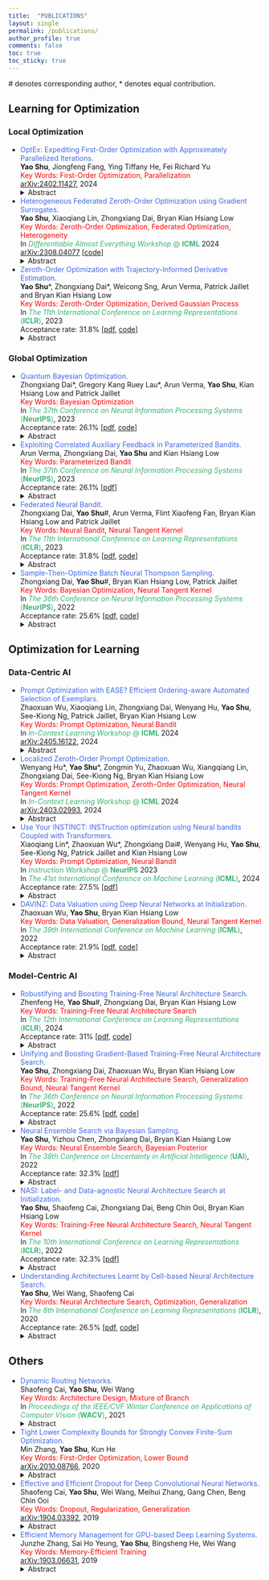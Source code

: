 ```yaml
---
title:  "PUBLICATIONS"
layout: single
permalink: /publications/
author_profile: true
comments: false
toc: true
toc_sticky: true
---
```


<!-- ## Accepted Papers -->
\# denotes corresponding author, * denotes equal contribution. 

## Learning for Optimization
### Local Optimization
- <span style="color: royalblue">OptEx: Expediting First-Order Optimization with Approximately Parallelized Iterations.</span>  
    **Yao Shu**, Jiongfeng Fang, Ying Tiffany He, Fei Richard Yu  
    <span style="color: Red">Key Words: First-Order Optimization, Parallelization</span>    
    [arXiv:2402.11427](https://arxiv.org/abs/2402.11427), 2024  
    <details>
        <summary>Abstract</summary>
        First-order optimization (FOO) algorithms are pivotal in numerous computational domains such as machine learning and signal denoising. However, their application to complex tasks like neural network training often entails significant inefficiencies due to the need for many sequential iterations for convergence. In response, we introduce first-order optimization expedited with approximately parallelized iterations (OptEx), the first framework that enhances the efficiency of FOO by leveraging parallel computing to mitigate its iterative bottleneck. OptEx employs kernelized gradient estimation to make use of gradient history for future gradient prediction, enabling parallelization of iterations -- a strategy once considered impractical because of the inherent iterative dependency in FOO. We provide theoretical guarantees for the reliability of our kernelized gradient estimation and the iteration complexity of SGD-based OptEx, confirming that estimation errors diminish to zero as historical gradients accumulate and that SGD-based OptEx enjoys an effective acceleration rate of $\Theta(\sqrt{N})$ over standard SGD given parallelism of N. We also use extensive empirical studies, including synthetic functions, reinforcement learning tasks, and neural network training across various datasets, to underscore the substantial efficiency improvements achieved by OptEx.
    </details>  
- <span style="color: royalblue">Heterogeneous Federated Zeroth-Order Optimization using Gradient Surrogates.</span>  
    **Yao Shu**, Xiaoqiang Lin, Zhongxiang Dai, Bryan Kian Hsiang Low  
    <span style="color: Red">Key Words: Zeroth-Order Optimization, Federated Optimization, Heterogeneity</span>  
    In <span style="color: MediumSeaGreen">*Differentiable Almost Everything Workshop* @ **ICML**</span> 2024  
    [arXiv:2308.04077](https://arxiv.org/abs/2308.04077) [[code](https://github.com/shuyao95/FZooS)]  
    <details>
        <summary>Abstract</summary>
        Federated optimization, an emerging paradigm that finds wide applications, e.g., federated learning, enables multiple clients (e.g., edge devices) to collaboratively optimize a global function by sharing their local gradients. However, the gradient information is not available in many applications, giving rise to the paradigm of federated zeroth-order optimization (ZOO). Existing federated ZOO algorithms typically suffer from the limitations of query and communication round inefficiency, which can be attributed to (a) their reliance on a substantial number of function queries for gradient estimation and (b) the significant disparity between their realized local updates and the intended global updates caused by client heterogeneity. To this end, we (a) introduce trajectory-informed gradient surrogates which are capable of using the history of function queries during optimization for accurate and query-efficient gradient estimation, and (b) develop the technique of adaptive gradient correction using these surrogates to mitigate the aforementioned disparity. With these, we propose the federated zeroth-order optimization using gradient surrogates (FZooS) algorithm for query- and communication round-efficient heterogeneous federated ZOO, which is supported by our theoretical analyses and extensive experiments.
    </details>  
- <span style="color: royalblue">Zeroth-Order Optimization with Trajectory-Informed Derivative Estimation.</span>  
    **Yao Shu**\*, Zhongxiang Dai\*, Weicong Sng, Arun Verma, Patrick Jaillet and Bryan Kian Hsiang Low  
    <span style="color: Red">Key Words: Zeroth-Order Optimization, Derived Gaussian Process</span>  
    In <span style="color: MediumSeaGreen">*The 11th International Conference on Learning Representations* (**ICLR**)</span>, 2023  
    Acceptance rate: 31.8% [[pdf](https://openreview.net/pdf?id=n1bLgxHW6jW), [code](https://github.com/shuyao95/ZoRD)]  
    <details>
        <summary>Abstract</summary>
        Zeroth-order (ZO) optimization, in which the derivative is unavailable, has recently succeeded in many important machine learning applications. Existing algorithms rely on finite difference (FD) methods for derivative estimation and gradient descent (GD)-based approaches for optimization. However, these algorithms suffer from query inefficiency because additional function queries are required for derivative estimation in their every GD update, which typically hinders their deployment in applications where every function query is expensive. To this end, we propose a trajectory-informed derivative estimation method which only uses the optimization trajectory (i.e., the history of function queries during optimization) and hence eliminates the need for additional function queries to estimate a derivative. Moreover, based on our derivative estimation, we propose the technique of dynamic virtual updates, which allows us to reliably perform multiple steps of GD updates without reapplying derivative estimation. Based on these two contributions, we introduce the zeroth-order optimization with trajectory-informed derivative estimation (ZoRD) algorithm for query-efficient ZO optimization. We theoretically demonstrate that our trajectory-informed derivative estimation and our ZoRD algorithm improve over existing approaches, which is then supported by our real-world experiments such as black-box adversarial attack, non-differentiable metric optimization and derivative-free reinforcement learning.
    </details>  

### Global Optimization
- <span style="color: royalblue">Quantum Bayesian Optimization.</span>  
    Zhongxiang Dai\*, Gregory Kang Ruey Lau\*, Arun Verma, **Yao Shu**, Kian Hsiang Low and Patrick Jaillet  
    <span style="color: Red">Key Words: Bayesian Optimization</span>  
    In <span style="color: MediumSeaGreen">*The 37th Conference on Neural Information Processing Systems* (**NeurIPS**)</span>, 2023  
    Acceptance rate: 26.1% [[pdf](https://openreview.net/pdf?id=Y44NurSDjq), [code](https://github.com/daizhongxiang/Quantum_Bayesian_Optimization)]  
    <details>
        <summary>Abstract</summary>
        Kernelized bandits, also known as Bayesian optimization (BO), has been a prevalent method for optimizing complicated black-box reward functions. Various BO algorithms have been theoretically shown to enjoy upper bounds on their cumulative regret which are sub-linear in the number $T$ of iterations, and a regret lower bound of $\Omega(\sqrt{T})$ has been derived which represents the unavoidable regrets for any classical BO algorithm. Recent works on quantum bandits have shown that with the aid of quantum computing, it is possible to achieve tighter regret upper bounds better than their corresponding classical lower bounds. However, these works are restricted to either multi-armed or linear bandits, and are hence not able to solve sophisticated real-world problems with non-linear reward functions. To this end, we introduce the quantum-Gaussian process-upper confidence bound (Q-GP-UCB) algorithm. To the best of our knowledge, our Q-GP-UCB is the first BO algorithm able to achieve a regret upper bound of $O(\text{ploy}\log T)$, which is significantly smaller than its regret lower bound of $\Omega(\sqrt{T})$ in the classical setting. Moreover, thanks to our novel analysis of the confidence ellipsoid, our Q-GP-UCB with the linear kernel achieves a smaller regret than the quantum linear UCB algorithm from the previous work. We use simulations to verify that the theoretical quantum speedup achieved by our Q-GP-UCB is also potentially relevant in practice.
    </details> 
- <span style="color: royalblue">Exploiting Correlated Auxiliary Feedback in Parameterized Bandits.</span>  
    Arun Verma, Zhongxiang Dai, **Yao Shu** and Kian Hsiang Low  
    <span style="color: Red">Key Words: Parameterized Bandit</span>  
    In <span style="color: MediumSeaGreen">*The 37th Conference on Neural Information Processing Systems* (**NeurIPS**)</span>, 2023  
    Acceptance rate: 26.1% [[pdf](https://openreview.net/pdf?id=vM5VnNQ4n7)]  
    <details>
        <summary>Abstract</summary>
        We study a novel variant of the parameterized bandits problem in which the learner can observe auxiliary feedback that is correlated with the observed reward. The auxiliary feedback is readily available in many real-life applications, e.g., an online platform that wants to recommend the best-rated services to its users can observe the user's rating of service (rewards) and collect additional information like service delivery time (auxiliary feedback). We first develop a method that exploits auxiliary feedback to build a reward estimator with tight confidence bounds, leading to a smaller regret. We then characterize the regret reduction in terms of the correlation coefficient between reward and auxiliary feedback. Experimental results in different settings also verify the performance gain achieved by our proposed method.
    </details> 
- <span style="color: royalblue">Federated Neural Bandit.</span>  
    Zhongxiang Dai, **Yao Shu**#, Arun Verma, Flint Xiaofeng Fan, Bryan Kian Hsiang Low and Patrick Jaillet  
    <span style="color: Red">Key Words: Neural Bandit, Neural Tangent Kernel</span>  
    In <span style="color: MediumSeaGreen">*The 11th International Conference on Learning Representations* (**ICLR**)</span>, 2023  
    Acceptance rate: 31.8% [[pdf](https://openreview.net/pdf?id=38m4h8HcNRL), [code](https://github.com/daizhongxiang/Federated-Neural-Bandits)]  
    <details>
        <summary>Abstract</summary>
        Recent works on neural contextual bandits have achieved compelling performances due to their ability to leverage the strong representation power of neural networks (NNs) for reward prediction. Many applications of contextual bandits involve multiple agents who collaborate without sharing raw observations, thus giving rise to the setting of federated contextual bandits. Existing works on federated contextual bandits rely on linear or kernelized bandits, which may fall short when modeling complex real-world reward functions. So, this paper introduces the federated neural-upper confidence bound (FN-UCB) algorithm. To better exploit the federated setting, FN-UCB adopts a weighted combination of two UCBs: UCB^a allows every agent to additionally use the observations from the other agents to accelerate exploration (without sharing raw observations), while UCB^b uses an NN with aggregated parameters for reward prediction in a similar way to federated averaging for supervised learning. Notably, the weight between the two UCBs required by our theoretical analysis is amenable to an interesting interpretation, which emphasizes UCB^a initially for accelerated exploration and relies more on UCB^b later after enough observations have been collected to train the NNs for accurate reward prediction (i.e., reliable exploitation). We prove sub-linear upper bounds on both the cumulative regret and the number of communication rounds of FN-UCB, and empirically demonstrate its competitive performance.
    </details>  
- <span style="color: royalblue">Sample-Then-Optimize Batch Neural Thompson Sampling.</span>  
    Zhongxiang Dai, **Yao Shu**#, Bryan Kian Hsiang Low, Patrick Jaillet  
    <span style="color: Red">Key Words: Bayesian Optimization, Neural Tangent Kernel</span>  
    In <span style="color: MediumSeaGreen">*The 36th Conference on Neural Information Processing Systems* (**NeurIPS**)</span>, 2022  
    Acceptance rate: 25.6% [[pdf](https://arxiv.org/pdf/2210.06850.pdf), [code](https://github.com/daizhongxiang/sto-bnts)]  
    <details>
        <summary>Abstract</summary>
        Bayesian optimization (BO), which uses a Gaussian process (GP) as a surrogate to model its objective function, is popular for black-box optimization. However, due to the limitations of GPs, BO underperforms in some problems such as those with categorical, high-dimensional or image inputs. To this end, recent works have used the highly expressive neural networks (NNs) as the surrogate model and derived theoretical guarantees using the theory of neural tangent kernel (NTK). However, these works suffer from the limitations of the requirement to invert an extremely large parameter matrix and the restriction to the sequential (rather than batch) setting. To overcome these limitations, we introduce two algorithms based on the Thompson sampling (TS) policy named Sample-Then-Optimize Batch Neural TS (STO-BNTS) and STO-BNTS-Linear. To choose an input query, we only need to train an NN (resp. a linear model) and then choose the query by maximizing the trained NN (resp. linear model), which is equivalently sampled from the GP posterior with the NTK as the kernel function. As a result, our algorithms sidestep the need to invert the large parameter matrix yet still preserve the validity of the TS policy. Next, we derive regret upper bounds for our algorithms with batch evaluations, and use insights from batch BO and NTK to show that they are asymptotically no-regret under certain conditions. Finally, we verify their empirical effectiveness using practical AutoML and reinforcement learning experiments. 
    </details>  

## Optimization for Learning 
### Data-Centric AI
- <span style="color: royalblue">Prompt Optimization with EASE? Efficient Ordering-aware Automated Selection of Exemplars.</span>  
    Zhaoxuan Wu, Xiaoqiang Lin, Zhongxiang Dai, Wenyang Hu, **Yao Shu**, See-Kiong Ng, Patrick Jaillet, Bryan Kian Hsiang Low  
    <span style="color: Red">Key Words: Prompt Optimization, Neural Bandit</span>  
    In <span style="color: MediumSeaGreen">*In-Context Learning Workshop* @ **ICML**</span> 2024  
    [arXiv:2405.16122](https://arxiv.org/abs/2405.16122), 2024
    <details>
        <summary>Abstract</summary>
        Large language models (LLMs) have shown impressive capabilities in real-world applications. The capability of in-context learning (ICL) allows us to adapt an LLM to downstream tasks by including input-label exemplars in the prompt without model fine-tuning. However, the quality of these exemplars in the prompt greatly impacts performance, highlighting the need for an effective automated exemplar selection method. Recent studies have explored retrieval-based approaches to select exemplars tailored to individual test queries, which can be undesirable due to extra test-time computation and an increased risk of data exposure. Moreover, existing methods fail to adequately account for the impact of exemplar ordering on the performance. On the other hand, the impact of the instruction, another essential component in the prompt given to the LLM, is often overlooked in existing exemplar selection methods. To address these challenges, we propose a novel method named EASE, which leverages the hidden embedding from a pre-trained language model to represent ordered sets of exemplars and uses a neural bandit algorithm to optimize the sets of exemplars while accounting for exemplar ordering. Our EASE can efficiently find an ordered set of exemplars that performs well for all test queries from a given task, thereby eliminating test-time computation. Importantly, EASE can be readily extended to jointly optimize both the exemplars and the instruction. Through extensive empirical evaluations (including novel tasks), we demonstrate the superiority of EASE over existing methods, and reveal practical insights about the impact of exemplar selection on ICL, which may be of independent interest.
    </details>  
- <span style="color: royalblue">Localized Zeroth-Order Prompt Optimization.</span>  
    Wenyang Hu\*, **Yao Shu**\*, Zongmin Yu, Zhaoxuan Wu, Xiangqiang Lin, Zhongxiang Dai, See-Kiong Ng, Bryan Kian Hsiang Low  
    <span style="color: Red">Key Words: Prompt Optimization, Zeroth-Order Optimization, Neural Tangent Kernel</span>  
    In <span style="color: MediumSeaGreen">*In-Context Learning Workshop* @ **ICML**</span> 2024  
    [arXiv:2403.02993](https://arxiv.org/abs/2403.02993), 2024
    <details>
        <summary>Abstract</summary>
        The efficacy of large language models (LLMs) in understanding and generating natural language has aroused a wide interest in developing prompt-based methods to harness the power of black-box LLMs, especially through the lens of in-context learning. Existing methods usually prioritize a global optimization for finding the global optimum of prompts, which however will perform poorly in certain tasks. This thus motivates us to re-think the necessity of finding a global optimum in prompt optimization. To answer this, we conduct a thorough empirical study on prompt optimization and draw two major insights. Contrasting with the rarity of global optimum, local optima are usually prevalent and well-performed, which can be more worthwhile for efficient prompt optimization (Insight I). The choice of the input domain, covering both the generation and the representation of prompts, affects the identification of well-performing local optima (Insight II). Inspired by these insights, we propose a novel algorithm, namely localized zeroth-order prompt optimization (ZOPO), which incorporates a Neural Tangent Kernel-based derived Gaussian process into standard zeroth-order optimization for an efficient search of well-performing local optima in prompt optimization. Remarkably, ZOPO outperforms existing baselines in terms of both the optimization performance and the query efficiency, which we demonstrate through extensive experiments.
    </details>  
- <span style="color: royalblue">Use Your INSTINCT: INSTruction optimization usIng Neural bandits Coupled with Transformers.</span>  
    Xiaoqiang Lin\*, Zhaoxuan Wu\*, Zhongxiang Dai#, Wenyang Hu, **Yao Shu**, See-Kiong Ng, Patrick Jaillet and Kian Hsiang Low  
    <span style="color: Red">Key Words: Prompt Optimization, Neural Bandit</span>  
    In <span style="color: MediumSeaGreen">*Instruction Workshop* @ **NeurIPS**</span> 2023  
    In <span style="color: MediumSeaGreen">*The 41st International Conference on Machine Learning* (**ICML**)</span>, 2024  
    Acceptance rate: 27.5% [[pdf](https://openreview.net/pdf?id=RLENZ8pNnn)]  
    <details>
        <summary>Abstract</summary>
        Large language models (LLMs) have shown remarkable instruction-following capabilities and achieved impressive performances in various applications. However, the performances of LLMs depend heavily on the instructions given to them, which are typically manually tuned with substantial human efforts. Recent work has used the query-efficient Bayesian optimization (BO) algorithm to automatically optimize the instructions given to black-box LLMs. However, BO usually falls short when optimizing highly sophisticated (e.g., high-dimensional) objective functions, such as the functions mapping an instruction to the performance of an LLM. This is mainly due to the limited expressive power of the Gaussian process (GP) model which is used by BO as a surrogate to model the objective function. Meanwhile, it has been repeatedly shown that neural networks (NNs), especially pre-trained transformers, possess strong expressive power and can model highly complex functions. So, we adopt a neural bandit algorithm which replaces the GP in BO by an NN surrogate to optimize instructions for black-box LLMs. More importantly, the neural bandit algorithm allows us to naturally couple the NN surrogate with the hidden representation learned by a pre-trained transformer (i.e., an open-source LLM), which significantly boosts its performance. These motivate us to propose our INSTruction optimization usIng Neural bandits Coupled with Transformers (INSTINCT) algorithm. We perform instruction optimization for ChatGPT and use extensive experiments to show that our INSTINCT consistently outperforms the existing methods in different tasks, such as in various instruction induction tasks and the task of improving the zero-shot chain-of-thought instruction.
    </details>  
- <span style="color: royalblue">DAVINZ: Data Valuation using Deep Neural Networks at Initialization.</span>  
    Zhaoxuan Wu, **Yao Shu**, Bryan Kian Hsiang Low  
    <span style="color: Red">Key Words: Data Valuation, Generalization Bound, Neural Tangent Kernel</span>  
    In <span style="color: MediumSeaGreen">*The 39th International Conference on Machine Learning* (**ICML**)</span>, 2022  
    Acceptance rate: 21.9% [[pdf](https://proceedings.mlr.press/v162/wu22j/wu22j.pdf), [code](https://github.com/ZhaoxuanWu/DAVINZ-DataValuation)] 
    <details>
        <summary>Abstract</summary>
        Recent years have witnessed a surge of interest in developing trustworthy methods to evaluate the value of data in many real-world applications, e.g., collaborative machine learning, data marketplaces, etc. Existing data valuation methods typically valuate data using the generalization performance of converged machine learning models after their long-term model training, making data valuation on large complex deep neural networks (DNNs) unaffordable. To this end, we theoretically derive a domain-aware generalization bound to estimate the generalization performance of DNNs without model training. We then exploit this theoretically derived generalization bound to develop a novel training-free data valuation method named data valuation at initialization (DAVINZ) on DNNs, which consistently achieves remarkable effectiveness and efficiency in practice. Moreover, our training-free DAVINZ, surprisingly, can even theoretically and empirically enjoy the desirable properties that training-based data valuation methods usually attain, making it more trustworthy in practice. 
    </details>  

### Model-Centric AI
- <span style="color: royalblue">Robustifying and Boosting Training-Free Neural Architecture Search.</span>  
    Zhenfeng He, **Yao Shu**#, Zhongxiang Dai, Bryan Kian Hsiang Low  
    <span style="color: Red">Key Words: Training-Free Neural Architecture Search</span>  
    In <span style="color: MediumSeaGreen">*The 12th International Conference on Learning Representations* (**ICLR**)</span>, 2024  
    Acceptance rate: 31% [[pdf](https://openreview.net/pdf?id=qPloNoDJZn), [code](https://github.com/hzf1174/RoBoT)]  
    <details>
        <summary>Abstract</summary>
        Neural architecture search (NAS) has become a key component of AutoML and a standard tool to automate the design of deep neural networks. Recently, training-free NAS as an emerging paradigm has successfully reduced the search costs of standard training-based NAS by estimating the true architecture performance with only training-free metrics. Nevertheless, the estimation ability of these metrics typically varies across different tasks, making it challenging to achieve robust and consistently good search performance on diverse tasks with only a single training-free metric. Meanwhile, the estimation gap between training-free metrics and the true architecture performances limits training-free NAS to achieve superior performance. To address these challenges, we propose the robustifying and boosting training-free NAS (RoBoT) algorithm which (a) employs the optimized combination of existing training-free metrics explored from Bayesian optimization to develop a robust and consistently better-performing metric on diverse tasks, and (b) applies greedy search, i.e., the exploitation, on the newly developed metric to bridge the aforementioned gap and consequently to boost the search performance of standard training-free NAS further. Remarkably, the expected performance of our RoBoT can be theoretically guaranteed, which improves over the existing training-free NAS under mild conditions with additional interesting insights. Our extensive experiments on various NAS benchmark tasks yield substantial empirical evidence to support our theoretical results.
    </details>  
- <span style="color: royalblue">Unifying and Boosting Gradient-Based Training-Free Neural Architecture Search.</span>  
    **Yao Shu**, Zhongxiang Dai, Zhaoxuan Wu, Bryan Kian Hsiang Low  
    <span style="color: Red">Key Words: Training-Free Neural Architecture Search, Generalization Bound, Neural Tangent Kernel</span>  
    In <span style="color: MediumSeaGreen">*The 36th Conference on Neural Information Processing Systems* (**NeurIPS**)</span>, 2022  
    Acceptance rate: 25.6% [[pdf](https://arxiv.org/pdf/2201.09785.pdf), [code](https://github.com/shuyao95/HNAS)]  
    <details>
        <summary>Abstract</summary>
        Neural architecture search (NAS) has gained immense popularity owing to its ability to automate neural architecture design. A number of training-free metrics are recently proposed to realize NAS without training, hence making NAS more scalable. Despite their competitive empirical performances, a unified theoretical understanding of these training-free metrics is lacking. As a consequence, (a) the relationships among these metrics are unclear, (b) there is no theoretical interpretation for their empirical performances, and (c) there may exist untapped potential in existing training-free NAS, which probably can be unveiled through a unified theoretical understanding. To this end, this paper presents a unified theoretical analysis of gradient-based training-free NAS, which allows us to (a) theoretically study their relationships, (b) theoretically guarantee their generalization performances, and (c) exploit our unified theoretical understanding to develop a novel framework named hybrid NAS (HNAS) which consistently boosts training-free NAS in a principled way. Remarkably, HNAS can enjoy the advantages of both training-free (i.e., superior search efficiency) and training-based (i.e., remarkable search effectiveness) NAS, which we have demonstrated through extensive experiments.
    </details>  
- <span style="color: royalblue">Neural Ensemble Search via Bayesian Sampling.</span>  
    **Yao Shu**, Yizhou Chen, Zhongxiang Dai, Bryan Kian Hsiang Low  
    <span style="color: Red">Key Words: Neural Ensemble Search, Bayesian Posterior</span>  
    In <span style="color: MediumSeaGreen">*The 38th Conference on Uncertainty in Artificial Intelligence* (**UAI**)</span>, 2022  
    Acceptance rate: 32.3% [[pdf](https://openreview.net/pdf?id=Bh4lBPUjqg9)]  
    <details>
        <summary>Abstract</summary>
        Recently, neural architecture search (NAS) has been applied to automate the design of neural networks in real-world applications. A large number of algorithms have been developed to improve the search cost or the performance of the final selected architectures in NAS. Unfortunately, these NAS algorithms aim to select only one single well-performing architecture from their search spaces and thus have overlooked the capability of neural network ensemble (i.e., an ensemble of neural networks with diverse architectures) in achieving improved performance over a single final selected architecture. To this end, we introduce a novel neural ensemble search algorithm, called neural ensemble search via Bayesian sampling (NESBS), to effectively and efficiently select well-performing neural network ensembles from a NAS search space. In our extensive experiments, NESBS algorithm is shown to be able to achieve improved performance over state-of-the-art NAS algorithms while incurring a comparable search cost, indicating the superior of our NESBS algorithm over these conventional NAS algorithms in practice. 
    </details>  
- <span style="color: royalblue">NASI: Label- and Data-agnostic Neural Architecture Search at Initialization.</span>  
    **Yao Shu**, Shaofeng Cai, Zhongxiang Dai, Beng Chin Ooi, Bryan Kian Hsiang Low  
    <span style="color: Red">Key Words: Training-Free Neural Architecture Search, Neural Tangent Kernel</span>  
    In <span style="color: MediumSeaGreen">*The 10th International Conference on Learning Representations* (**ICLR**)</span>, 2022  
    Acceptance rate: 32.3% [[pdf](https://openreview.net/pdf?id=v-v1cpNNK_v)]  
    <details>
        <summary>Abstract</summary>
        Recent years have witnessed a surging interest in Neural Architecture Search (NAS). Various algorithms have been proposed to improve the search efficiency and effectiveness of NAS, i.e., to reduce the search cost and improve the generalization performance of the selected architectures, respectively. However, the search efficiency of these algorithms is severely limited by the need for model training during the search process. To overcome this limitation, we propose a novel NAS algorithm called NAS at Initialization (NASI) that exploits the capability of a Neural Tangent Kernel in being able to characterize the performance of candidate architectures at initialization, hence allowing model training to be completely avoided to boost the search efficiency. Besides the improved search efficiency, NASI also achieves competitive search effectiveness on various datasets like CIFAR-10/100 and ImageNet. Further, NASI is shown to be label- and data-agnostic under mild conditions, which guarantees the transferability of architectures selected by our NASI over different datasets. 
    </details>  
- <span style="color: royalblue">Understanding Architectures Learnt by Cell-based Neural Architecture Search.</span>  
    **Yao Shu**, Wei Wang, Shaofeng Cai  
    <span style="color: Red">Key Words: Neural Architecture Search, Optimization, Generalization</span>  
    In <span style="color: MediumSeaGreen">*The 8th International Conference on Learning Representations* (**ICLR**)</span>, 2020  
    Acceptance rate: 26.5% [[pdf](https://openreview.net/pdf?id=BJxH22EKPS), [code](https://github.com/shuyao95/Understanding-NAS.git)]  
    <details>
        <summary>Abstract</summary>
        Neural architecture search (NAS) searches architectures automatically for given tasks, e.g., image classification and language modeling. Improving the search efficiency and effectiveness have attracted increasing attention in recent years. However, few efforts have been devoted to understanding the generated architectures. In this paper, we first reveal that existing NAS algorithms (e.g., DARTS, ENAS) tend to favor architectures with wide and shallow cell structures. These favorable architectures consistently achieve fast convergence and are consequently selected by NAS algorithms. Our empirical and theoretical study further confirms that their fast convergence derives from their smooth loss landscape and accurate gradient information. Nonetheless, these architectures may not necessarily lead to better generalization performance compared with other candidate architectures in the same search space, and therefore further improvement is possible by revising existing NAS algorithms.
    </details>  

## Others
- <span style="color: royalblue">Dynamic Routing Networks.</span>  
    Shaofeng Cai, **Yao Shu**, Wei Wang  
    <span style="color: Red">Key Words: Architecture Design, Mixture of Branch</span>  
    In <span style="color: MediumSeaGreen">*Proceedings of the IEEE/CVF Winter Conference on Applications of Computer Vision* (**WACV**)</span>, 2021  
    <details>
        <summary>Abstract</summary>
        The deployment of deep neural networks in real-world applications is mostly restricted by their high inference costs. Extensive efforts have been made to improve the accuracy with expert-designed or algorithm-searched architectures. However, the incremental improvement is typically achieved with increasingly more expensive models that only a small portion of input instances really need. Inference with a static architecture that processes all input instances via the same transformation would thus incur unnecessary computational costs. Therefore, customizing the model capacity in an instance-aware manner is much needed for higher inference efficiency. In this paper, we propose Dynamic Routing Networks (DRNets), which support efficient instance-aware inference by routing the input instance to only necessary transformation branches selected from a candidate set of branches for each connection between transformation nodes. The branch selection is dynamically determined via the corresponding branch importance weights, which are first generated from lightweight hypernetworks (RouterNets) and then recalibrated with Gumbel-Softmax before the selection. Extensive experiments show that DRNets can reduce a substantial amount of parameter size and FLOPs during inference with prediction performance comparable to state-of-the-art architectures.
    </details>  
- <span style="color: royalblue">Tight Lower Complexity Bounds for Strongly Convex Finite-Sum Optimization.</span>  
    Min Zhang, **Yao Shu**, Kun He  
    <span style="color: Red">Key Words: First-Order Optimization, Lower Bound</span>  
    [arXiv:2010.08766](https://arxiv.org/abs/2010.08766), 2020
    <details>
        <summary>Abstract</summary>
        Finite-sum optimization plays an important role in the area of machine learning, and hence has triggered a surge of interest in recent years. To address this optimization problem, various randomized incremental gradient methods have been proposed with guaranteed upper and lower complexity bounds for their convergence. Nonetheless, these lower bounds rely on certain conditions: deterministic optimization algorithm, or fixed probability distribution for the selection of component functions. Meanwhile, some lower bounds even do not match the upper bounds of the best known methods in certain cases. To break these limitations, we derive tight lower complexity bounds of randomized incremental gradient methods, including SAG, SAGA, SVRG, and SARAH, for two typical cases of finite-sum optimization. Specifically, our results tightly match the upper complexity of Katyusha or VRADA when each component function is strongly convex and smooth, and tightly match the upper complexity of SDCA without duality and of KatyushaX when the finite-sum function is strongly convex and the component functions are average smooth.
    </details>  
- <span style="color: royalblue">Effective and Efficient Dropout for Deep Convolutional Neural Networks.</span>  
    Shaofeng Cai, **Yao Shu**, Wei Wang, Meihui Zhang, Gang Chen, Beng Chin Ooi  
    <span style="color: Red">Key Words: Dropout, Regularization, Generalization</span>  
    [arXiv:1904.03392](https://arxiv.org/abs/1904.03392), 2019  
    <details>
        <summary>Abstract</summary>
        Convolutional Neural networks (CNNs) based applications have become ubiquitous, where proper regularization is greatly needed. To prevent large neural network models from overfitting, dropout has been widely used as an efficient regularization technique in practice. However, many recent works show that the standard dropout is ineffective or even detrimental to the training of CNNs. In this paper, we revisit this issue and examine various dropout variants in an attempt to improve existing dropout-based regularization techniques for CNNs. We attribute the failure of standard dropout to the conflict between the stochasticity of dropout and its following Batch Normalization (BN), and propose to reduce the conflict by placing dropout operations right before the convolutional operation instead of BN, or totally address this issue by replacing BN with Group Normalization (GN). We further introduce a structurally more suited dropout variant Drop-Conv2d, which provides more efficient and effective regularization for deep CNNs. These dropout variants can be readily integrated into the building blocks of CNNs and implemented in existing deep learning platforms. Extensive experiments on benchmark datasets including CIFAR, SVHN and ImageNet are conducted to compare the existing building blocks and the proposed ones with dropout training. Results show that our building blocks improve over state-of-the-art CNNs significantly, which is mainly due to the better regularization and implicit model ensemble effect.
    </details>  
- <span style="color: royalblue">Efficient Memory Management for GPU-based Deep Learning Systems.</span>  
    Junzhe Zhang, Sai Ho Yeung, **Yao Shu**, Bingsheng He, Wei Wang  
    <span style="color: Red">Key Words: Memory-Efficient Training</span>  
    [arXiv:1903.06631](https://arxiv.org/abs/1903.06631), 2019  
    <details>
        <summary>Abstract</summary>
        GPU (graphics processing unit) has been used for many data-intensive applications. Among them, deep learning systems are one of the most important consumer systems for GPU nowadays. As deep learning applications impose deeper and larger models in order to achieve higher accuracy, memory management becomes an important research topic for deep learning systems, given that GPU has limited memory size. Many approaches have been proposed towards this issue, e.g., model compression and memory swapping. However, they either degrade the model accuracy or require a lot of manual intervention. In this paper, we propose two orthogonal approaches to reduce the memory cost from the system perspective. Our approaches are transparent to the models, and thus do not affect the model accuracy. They are achieved by exploiting the iterative nature of the training algorithm of deep learning to derive the lifetime and read/write order of all variables. With the lifetime semantics, we are able to implement a memory pool with minimal fragments. However, the optimization problem is NP-complete. We propose a heuristic algorithm that reduces up to 13.3% of memory compared with Nvidia's default memory pool with equal time complexity. With the read/write semantics, the variables that are not in use can be swapped out from GPU to CPU to reduce the memory footprint. We propose multiple swapping strategies to automatically decide which variable to swap and when to swap out (in), which reduces the memory cost by up to 34.2% without communication overhead.
    </details>  

<!-- 
## Main Collaborators
- [Arun Verma](https://arunv3rma.github.io), Research Fellow, School of Computing, NUS
- [Cai Shaofeng](https://solopku.github.io), Research Fellow, School of Computing, NUS
- [Dai Zhongxiang](https://daizhongxiang.github.io), Research Fellow, School of Computing, NUS
- [Wu Zhaoxuan](https://zhaoxuanwu.github.io), Ph.D., Institute of Data Science, NUS -->